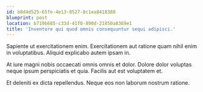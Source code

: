 ```yaml
---
id: b8d4d525-65fe-4e13-8527-8c1ea8418388
blueprint: post
location: b719b685-c33d-41f0-890d-21850a8369e1
title: 'Inventore qui quod omnis consequuntur sequi adipisci.'
---
```

Sapiente ut exercitationem enim. Exercitationem aut ratione quam nihil enim in voluptatibus. Aliquid explicabo autem ipsam in.

At iure magni nobis occaecati omnis omnis et dolor. Dolore dolor voluptas neque ipsum perspiciatis et quia. Facilis aut est voluptatem et.

Et deleniti ex dicta repellendus. Neque eos non laborum nostrum ratione.